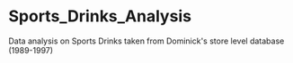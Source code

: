 # Sports_Drinks_Analysis
Data analysis on Sports Drinks taken from Dominick's store level database (1989-1997)

